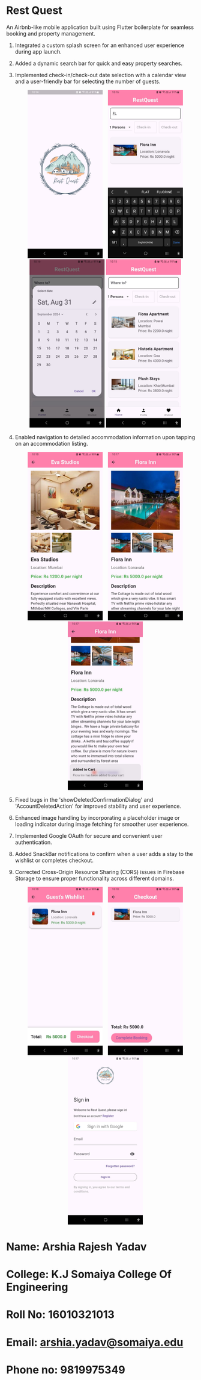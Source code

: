 # Rest Quest 
An Airbnb-like mobile application built using Flutter boilerplate for seamless booking and property management.
1) Integrated a custom splash screen for an enhanced user experience during app launch.
2) Added a dynamic search bar for quick and easy property searches.
3) Implemented check-in/check-out date selection with a calendar view and a user-friendly bar for selecting the number of guests.
   
   <div style="text-align: center;">
    <img src="images/splashscreen.jpg" alt="Splash Screen" width="200" style="display: inline-block; margin-right: 10px;"/>
    <img src="images/searchbar.jpg" alt="Search Bar" width="200" style="display: inline-block;"/>
    <img src="images/checkin.jpg" alt=" Check in " width="200" style="display: inline-block;"/>
     <img src="images/ui.jpg" alt=" Check in " width="200" style="display: inline-block;"/>
</div>

4) Enabled navigation to detailed accommodation information upon tapping on an accommodation listing.
   
     <div style="text-align: center;">
    <img src="images/productDetails1.jpg" alt="product" width="200" style="display: inline-block; margin-right: 10px;"/>
    <img src="images/productdetails2.jpg" alt="Search Bar" width="200" style="display: inline-block;"/>
    <img src="images/productDetails3.jpg" alt=" Check in " width="200" style="display: inline-block;"/>
</div>

5) Fixed bugs in the 'showDeletedConfirmationDialog' and 'AccountDeletedAction' for improved stability and user experience.
6) Enhanced image handling by incorporating a placeholder image or loading indicator during image fetching for smoother user experience.
7) Implemented Google OAuth for secure and convenient user authentication.
8) Added SnackBar notifications to confirm when a user adds a stay to the wishlist or completes checkout.
9) Corrected Cross-Origin Resource Sharing (CORS) issues in Firebase Storage to ensure proper functionality across different domains.

    <div style="text-align: center;">
    <img src="images/wishlist.jpg" alt="wishlist" width="200" style="display: inline-block; margin-right: 10px;"/>
    <img src="images/checkout.jpg" alt="checkout" width="200" style="display: inline-block;"/>
    <img src="images/Signin.jpg" alt=" sign in " width="200" style="display: inline-block;"/>
</div>



# Name: Arshia Rajesh Yadav
# College: K.J Somaiya College Of Engineering
# Roll No: 16010321013
# Email: arshia.yadav@somaiya.edu 
# Phone no: 9819975349
